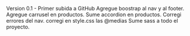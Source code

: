 Version 0.1 - Primer subida a GitHub
Agregue boostrap al nav y al footer.
Agregue carrusel en productos. 
Sume accordion en productos. 
Corregi errores del nav.
corregi en style.css las @medias
Sume sass a todo el proyecto.
